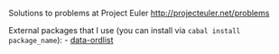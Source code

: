 Solutions to problems at Project Euler
http://projecteuler.net/problems

External packages that I use (you can install via `cabal install package_name`):
    - [data-ordlist](http://hackage.haskell.org/packages/archive/data-ordlist/0.2/doc/html/Data-List-Ordered.html)